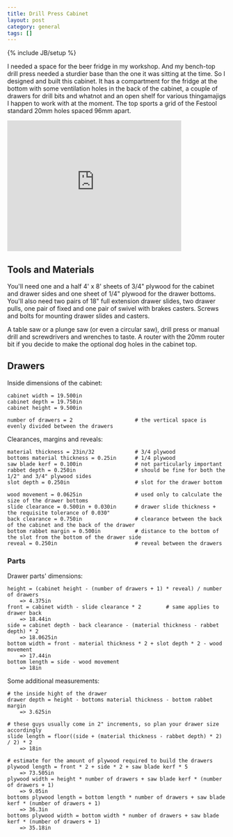 ```yaml
---
title: Drill Press Cabinet
layout: post
category: general
tags: []
---
```

{% include JB/setup %}

I needed a space for the beer fridge in my workshop. And my bench-top drill press needed a sturdier base than the one it was sitting at the time. So I designed and built this cabinet. It has a compartment for the fridge at the bottom with some ventilation holes in the back of the cabinet, a couple of drawers for drill bits and whatnot and an open shelf for various thingamajigs I happen to work with at the moment. The top sports a grid of the Festool standard 20mm holes spaced 96mm apart.

<iframe src="http://sketchup.google.com/3dwarehouse/mini?mid=6162ca3de08538e15291a9c43f2c670c&etyp=im&width=400&height=300" frameborder="0" scrolling="no" marginheight="0" marginwidth="0" width="400" height="300"></iframe>

## Tools and Materials

You'll need one and a half 4' x 8' sheets of 3/4" plywood for the cabinet and drawer sides and one sheet of 1/4" plywood for the drawer bottoms. You'll also need two pairs of 18" full extension drawer slides, two drawer pulls, one pair of fixed and one pair of swivel with brakes casters. Screws and bolts for mounting drawer slides and casters.

A table saw or a plunge saw (or even a circular saw), drill press or manual drill and screwdrivers and wrenches to taste. A router with the 20mm router bit if you decide to make the optional dog holes in the cabinet top.

## Drawers

Inside dimensions of the cabinet:

    cabinet width = 19.500in
    cabinet depth = 19.750in
    cabinet height = 9.500in

    number of drawers = 2                    # the vertical space is evenly divided between the drawers

Clearances, margins and reveals:

    material thickness = 23in/32             # 3/4 plywood
    bottoms material thickness = 0.25in      # 1/4 plywood
    saw blade kerf = 0.100in                 # not particularly important
    rabbet depth = 0.250in                   # should be fine for both the 1/2" and 3/4" plywood sides
    slot depth = 0.250in                     # slot for the drawer bottom

    wood movement = 0.0625in                 # used only to calculate the size of the drawer bottoms
    slide clearance = 0.500in + 0.030in      # drawer slide thickness + the requisite tolerance of 0.030"
    back clearance = 0.750in                 # clearance between the back of the cabinet and the back of the drawer
    bottom rabbet margin = 0.500in           # distance to the bottom of the slot from the bottom of the drawer side
    reveal = 0.250in                         # reveal between the drawers

### Parts

Drawer parts' dimensions:

    height = (cabinet height - (number of drawers + 1) * reveal) / number of drawers
        => 4.375in
    front = cabinet width - slide clearance * 2        # same applies to drawer back
        => 18.44in
    side = cabinet depth - back clearance - (material thickness - rabbet depth) * 2
        => 18.0625in
    bottom width = front - material thickness * 2 + slot depth * 2 - wood movement
        => 17.44in
    bottom length = side - wood movement
        => 18in

Some additional measurements:

    # the inside hight of the drawer
    drawer depth = height - bottoms material thickness - bottom rabbet margin
        => 3.625in

    # these guys usually come in 2" increments, so plan your drawer size accordingly
    slide length = floor((side + (material thickness - rabbet depth) * 2) / 2) * 2
        => 18in

    # estimate for the amount of plywood required to build the drawers
    plywood length = front * 2 + side * 2 + saw blade kerf * 5
        => 73.505in
    plywood width = height * number of drawers + saw blade kerf * (number of drawers + 1)
        => 9.05in
    bottoms plywood length = bottom length * number of drawers + saw blade kerf * (number of drawers + 1)
        => 36.3in
    bottoms plywood width = bottom width * number of drawers + saw blade kerf * (number of drawers + 1)
        => 35.18in

